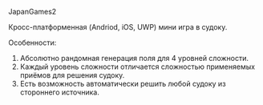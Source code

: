 JapanGames2

Кросс-платформенная (Andriod, iOS, UWP) мини игра в судоку.

Особенности:
1. Абсолютно рандомная генерация поля для 4 уровней сложности.
2. Каждый уровень сложности отличается сложностью применяемых приёмов для решения судоку.
3. Есть возможность автоматически решить любой судоку из стороннего источника.
